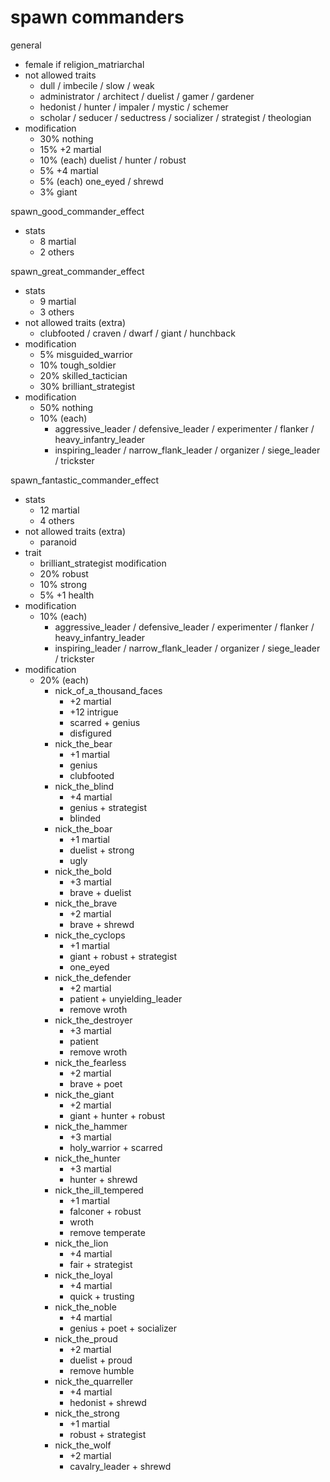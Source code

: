 # spawn commanders

general
- female if religion_matriarchal
- not allowed traits
  - dull / imbecile / slow / weak
  - administrator / architect / duelist / gamer / gardener
  - hedonist / hunter / impaler / mystic / schemer
  - scholar / seducer / seductress / socializer / strategist / theologian
- modification
  - 30% nothing
  - 15% +2 martial
  - 10% (each) duelist / hunter / robust
  - 5% +4 martial
  - 5% (each) one_eyed / shrewd
  - 3% giant

spawn_good_commander_effect
- stats
  - 8 martial
  - 2 others

spawn_great_commander_effect
- stats
  - 9 martial
  - 3 others
- not allowed traits (extra)
  - clubfooted / craven / dwarf / giant / hunchback
- modification
  - 5% misguided_warrior
  - 10% tough_soldier
  - 20% skilled_tactician
  - 30% brilliant_strategist
- modification
  - 50% nothing
  - 10% (each)
    - aggressive_leader / defensive_leader / experimenter / flanker / heavy_infantry_leader
    - inspiring_leader / narrow_flank_leader / organizer / siege_leader / trickster

spawn_fantastic_commander_effect
- stats
  - 12 martial
  - 4 others
- not allowed traits (extra)
  - paranoid
- trait
  - brilliant_strategist
modification
  - 20% robust
  - 10% strong
  - 5% +1 health
- modification
  - 10% (each)
    - aggressive_leader / defensive_leader / experimenter / flanker / heavy_infantry_leader
    - inspiring_leader / narrow_flank_leader / organizer / siege_leader / trickster
- modification
  - 20% (each)
    - nick_of_a_thousand_faces
      - +2 martial
      - +12 intrigue
      - scarred + genius
      - disfigured
    - nick_the_bear
      - +1 martial
      - genius
      - clubfooted
    - nick_the_blind
      - +4 martial
      - genius + strategist
      - blinded
    - nick_the_boar
      - +1 martial
      - duelist + strong
      - ugly
    - nick_the_bold
      - +3 martial
      - brave + duelist
    - nick_the_brave
      - +2 martial
      - brave + shrewd
    - nick_the_cyclops
      - +1 martial
      - giant + robust + strategist
      - one_eyed
    - nick_the_defender
      - +2 martial
      - patient + unyielding_leader
      - remove wroth
    - nick_the_destroyer
      - +3 martial
      - patient
      - remove wroth
    - nick_the_fearless
      - +2 martial
      - brave + poet
    - nick_the_giant
      - +2 martial
      - giant + hunter + robust
    - nick_the_hammer
      - +3 martial
      - holy_warrior + scarred
    - nick_the_hunter
      - +3 martial
      - hunter + shrewd
    - nick_the_ill_tempered
      - +1 martial
      - falconer + robust
      - wroth
      - remove temperate
    - nick_the_lion
      - +4 martial
      - fair + strategist
    - nick_the_loyal
      - +4 martial
      - quick + trusting
    - nick_the_noble
      - +4 martial
      - genius + poet + socializer
    - nick_the_proud
      - +2 martial
      - duelist + proud
      - remove humble
    - nick_the_quarreller
      - +4 martial
      - hedonist + shrewd
    - nick_the_strong
      - +1 martial
      - robust + strategist
    - nick_the_wolf
      - +2 martial
      - cavalry_leader + shrewd
